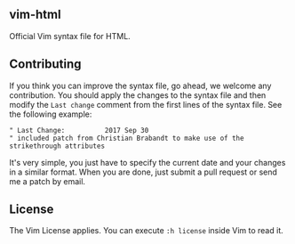 ## vim-html

Official Vim syntax file for HTML.

## Contributing

If you think you can improve the syntax file, go ahead, we welcome any
contribution. You should apply the changes to the syntax file and then
 modify the `Last change` comment from the first lines of the syntax
 file. See the following example:
```
" Last Change:          2017 Sep 30
" included patch from Christian Brabandt to make use of the strikethrough attributes
```
It's very simple, you just have to specify the current date and your
changes in a similar format. When you are done, just submit a pull
request or send me a patch by email.

## License

The Vim License applies. You can execute `:h license` inside
Vim to read it.

